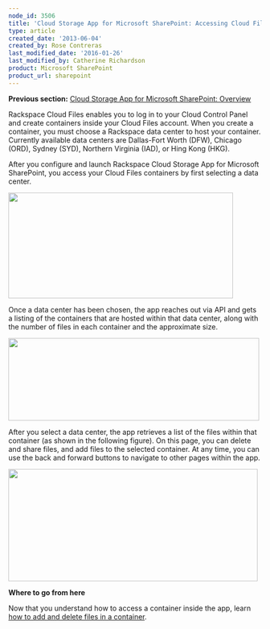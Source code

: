 ```yaml
---
node_id: 3506
title: 'Cloud Storage App for Microsoft SharePoint: Accessing Cloud Files containers'
type: article
created_date: '2013-06-04'
created_by: Rose Contreras
last_modified_date: '2016-01-26'
last_modified_by: Catherine Richardson
product: Microsoft SharePoint
product_url: sharepoint
---
```


**Previous section:** [Cloud Storage App for Microsoft SharePoint:
Overview](/how-to/cloud-storage-app-for-microsoft-sharepoint-overview)

Rackspace Cloud Files enables you to log in to your Cloud Control Panel
and create containers inside your Cloud Files account. When you create a
container, you must choose a Rackspace data center to host your
container. Currently available data centers are Dallas-Fort Worth
(DFW), <span>Chicago (ORD), Sydney (SYD), Northern Virginia (IAD), or
Hing Kong (HKG). </span>

After you configure and launch Rackspace Cloud Storage App for Microsoft
SharePoint, you access your Cloud Files containers by first selecting a
data center.

<img src="https://8026b2e3760e2433679c-fffceaebb8c6ee053c935e8915a3fbe7.ssl.cf2.rackcdn.com/field/image/HKGSharepointCloudStorageCrop.png" width="447" height="210" />

Once a data center has been chosen, the app reaches out via API and gets
a listing of the containers that are hosted within that data center,
along with the number of files in each container and the approximate
size.

<img src="https://8026b2e3760e2433679c-fffceaebb8c6ee053c935e8915a3fbe7.ssl.cf2.rackcdn.com/field/image/Fig%20--%20Select%20Container.jpg" width="499" height="164" />

After you select a data center, the app retrieves a list of the files
within that container (as shown in the following figure). On this page,
you can delete and share files, and add files to the selected container.
At any time, you can use the back and forward buttons to navigate to
other pages within the app.

<img src="https://8026b2e3760e2433679c-fffceaebb8c6ee053c935e8915a3fbe7.ssl.cf2.rackcdn.com/field/image/Fig%20--%20Select%20Files.jpg.jpeg" width="496" height="223" />

**Where to go from here**

Now that you understand how to access a container inside the app, learn
[how to add and delete files in a
container](/how-to/cloud-storage-app-for-microsoft-sharepoint-how-to-add-and-delete-files-in-a-container).
